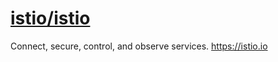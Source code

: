 # [istio/istio](https://github.com/istio/istio)

Connect, secure, control, and observe services. https://istio.io
